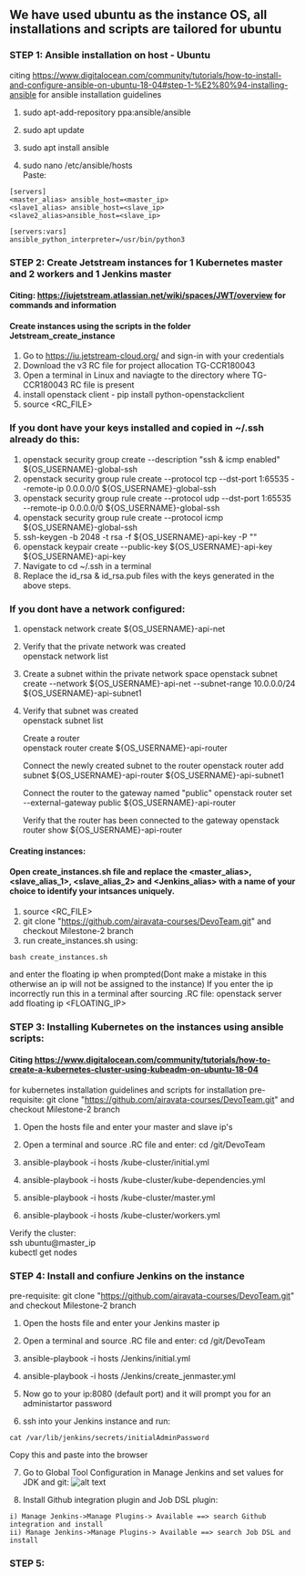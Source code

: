 ## We have used ubuntu as the instance OS, all installations and scripts are tailored for ubuntu

### STEP 1: Ansible installation on host - Ubuntu
citing https://www.digitalocean.com/community/tutorials/how-to-install-and-configure-ansible-on-ubuntu-18-04#step-1-%E2%80%94-installing-ansible for ansible installation guidelines

1) sudo apt-add-repository ppa:ansible/ansible

2) sudo apt update

3) sudo apt install ansible

4) sudo nano /etc/ansible/hosts  
Paste:    
```
[servers]  
<master_alias> ansible_host=<master_ip>  
<slave1_alias> ansible_host=<slave_ip>  
<slave2_alias>ansible_host=<slave_ip>  

[servers:vars]  
ansible_python_interpreter=/usr/bin/python3
```

### STEP 2: Create Jetstream instances for 1 Kubernetes master and 2 workers and 1 Jenkins master 
#### Citing: https://iujetstream.atlassian.net/wiki/spaces/JWT/overview for commands and information
#### Create instances using the scripts in the folder Jetstream_create_instance  
1) Go to https://iu.jetstream-cloud.org/ and sign-in with your credentials
2) Download the v3 RC file for project allocation TG-CCR180043
3) Open a terminal in Linux and naviagte to the directory where TG-CCR180043 RC file is present
4) install openstack client - pip install python-openstackclient
5) source <RC_FILE>

### If you dont have your keys installed and copied in ~/.ssh already do this:
1) openstack security group create --description "ssh & icmp enabled" ${OS_USERNAME}-global-ssh
2) openstack security group rule create --protocol tcp --dst-port 1:65535 --remote-ip 0.0.0.0/0 ${OS_USERNAME}-global-ssh
3) openstack security group rule create --protocol udp --dst-port 1:65535 --remote-ip 0.0.0.0/0 ${OS_USERNAME}-global-ssh
4) openstack security group rule create --protocol icmp ${OS_USERNAME}-global-ssh
5) ssh-keygen -b 2048 -t rsa -f ${OS_USERNAME}-api-key -P ""
6) openstack keypair create --public-key ${OS_USERNAME}-api-key ${OS_USERNAME}-api-key
7) Navigate to cd ~/.ssh in a terminal
8) Replace the id_rsa & id_rsa.pub files with the keys generated in the above steps.

### If you dont have a network configured:
1) openstack network create ${OS_USERNAME}-api-net

2) Verify that the private network was created	
   openstack network list

3) Create a subnet within the private network space	
   openstack subnet create --network ${OS_USERNAME}-api-net --subnet-range 10.0.0.0/24 ${OS_USERNAME}-api-subnet1

4) Verify that subnet was created	
   openstack subnet list
   
   Create a router	
   openstack router create ${OS_USERNAME}-api-router

   Connect the newly created subnet to the router
   openstack router add subnet ${OS_USERNAME}-api-router ${OS_USERNAME}-api-subnet1

   Connect the router to the gateway named "public"	
   openstack router set --external-gateway public ${OS_USERNAME}-api-router

   Verify that the router has been connected to the gateway	
   openstack router show ${OS_USERNAME}-api-router

#### Creating instances:
#### Open create_instances.sh file and replace the <master_alias>, <slave_alias_1>, <slave_alias_2> and <Jenkins_alias> with a name of your choice to identify your intsances uniquely.  
1) source <RC_FILE>
2) git clone "https://github.com/airavata-courses/DevoTeam.git" and checkout Milestone-2 branch 
3) run create_instances.sh using:  
```
bash create_instances.sh
```
and enter the floating ip when prompted(Dont make a mistake in this otherwise an ip will not be assigned to the instance)
If you enter the ip incorrectly run this in a terminal after sourcing .RC file: openstack server add floating ip <alias> <FLOATING_IP>

### STEP 3: Installing Kubernetes on the instances using ansible scripts:
#### Citing https://www.digitalocean.com/community/tutorials/how-to-create-a-kubernetes-cluster-using-kubeadm-on-ubuntu-18-04
for kubernetes installation guidelines and scripts for installation
pre-requisite: git clone "https://github.com/airavata-courses/DevoTeam.git" and checkout Milestone-2 branch   
1) Open the hosts file and enter your master and slave ip's

2) Open a terminal and source .RC file and enter: cd /git/DevoTeam

3) ansible-playbook -i hosts /kube-cluster/initial.yml

4) ansible-playbook -i hosts /kube-cluster/kube-dependencies.yml

5) ansible-playbook -i hosts /kube-cluster/master.yml

6) ansible-playbook -i hosts /kube-cluster/workers.yml
  
Verify the cluster:  
ssh ubuntu@master_ip  
kubectl get nodes  

### STEP 4: Install and confiure Jenkins on the instance
pre-requisite: git clone "https://github.com/airavata-courses/DevoTeam.git" and checkout Milestone-2 branch   
1) Open the hosts file and enter your Jenkins master ip

2) Open a terminal and source .RC file and enter: cd /git/DevoTeam

3) ansible-playbook -i hosts /Jenkins/initial.yml

4) ansible-playbook -i hosts /Jenkins/create_jenmaster.yml

5) Now go to your ip:8080 (default port) and it will prompt you for an administartor password

6) ssh into your Jenkins instance and run:
```
cat /var/lib/jenkins/secrets/initialAdminPassword
```
Copy this and paste into the browser

7) Go to Global Tool Configuration in Manage Jenkins and set values for JDK and git:
![alt text](https://github.com/airavata-courses/DevoTeam/blob/Milestone-2/JenkinsGlobalConfig.PNG)

8) Install Github integration plugin and Job DSL plugin:
```
i) Manage Jenkins->Manage Plugins-> Available ==> search Github integration and install  
ii) Manage Jenkins->Manage Plugins-> Available ==> search Job DSL and install
```

### STEP 5: 
